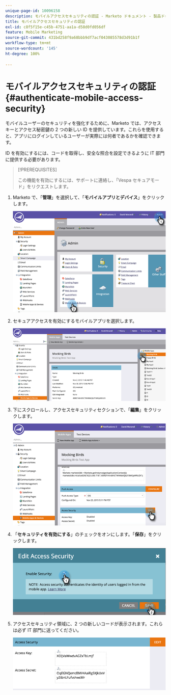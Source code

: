 ```yaml
---
unique-page-id: 10096158
description: モバイルアクセスセキュリティの認証 - Marketo ドキュメント - 製品ドキュメント
title: モバイルアクセスセキュリティの認証
exl-id: c8f5f15e-c45b-4751-aa1a-d58d0fd056df
feature: Mobile Marketing
source-git-commit: 431bd258f9a68bbb9df7acf043085578d3d91b1f
workflow-type: tm+mt
source-wordcount: '145'
ht-degree: 100%

---
```


# モバイルアクセスセキュリティの認証 {#authenticate-mobile-access-security}

モバイルユーザーのセキュリティを強化するために、Marketo では、アクセスキーとアクセス秘密鍵の 2 つの新しい ID を提供しています。これらを使用すると、アプリにログインしているユーザーが実際には何者であるかを確認できます。

ID を有効にするには、コードを取得し、安全な照合を設定できるように IT 部門に提供する必要があります。

>[!PREREQUISITES]
>
>この機能を有効にするには、サポートに連絡し、「Vespa セキュアモード」をリクエストします。

1. Marketo で、「**管理**」を選択して、「**モバイルアプリとデバイス**」をクリックします。

   ![](assets/image2015-12-1-14-3a36-3a30.png)

1. セキュアアクセスを有効にするモバイルアプリを選択します。

   ![](assets/image2015-12-2-10-3a18-3a6.png)

1. 下にスクロールし、アクセスセキュリティセクションで、「**編集**」をクリックします。

   ![](assets/image2015-12-1-14-3a41-3a37.png)

1. 「**セキュリティを有効にする**」のチェックをオンにします。「**保存**」をクリックします。

   ![](assets/image2015-12-1-14-3a54-3a0.png)

1. アクセスセキュリティ領域に、2 つの新しいコードが表示されます。これらは必ず IT 部門に送ってください。

   ![](assets/image2015-12-1-14-3a57-3a34.png)
